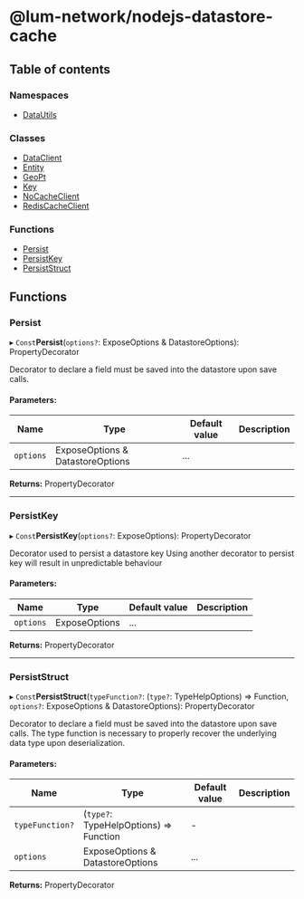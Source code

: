 # @lum-network/nodejs-datastore-cache

## Table of contents

### Namespaces

- [DataUtils](modules/datautils.md)

### Classes

- [DataClient](classes/dataclient.md)
- [Entity](classes/entity.md)
- [GeoPt](classes/geopt.md)
- [Key](classes/key.md)
- [NoCacheClient](classes/nocacheclient.md)
- [RedisCacheClient](classes/rediscacheclient.md)

### Functions

- [Persist](README.md#persist)
- [PersistKey](README.md#persistkey)
- [PersistStruct](README.md#persiststruct)

## Functions

### Persist

▸ `Const`**Persist**(`options?`: ExposeOptions & DatastoreOptions): PropertyDecorator

Decorator to declare a field must be saved into the datastore upon save calls.

#### Parameters:

Name | Type | Default value | Description |
------ | ------ | ------ | ------ |
`options` | ExposeOptions & DatastoreOptions | ... |     |

**Returns:** PropertyDecorator

___

### PersistKey

▸ `Const`**PersistKey**(`options?`: ExposeOptions): PropertyDecorator

Decorator used to persist a datastore key
Using another decorator to persist key will result in unpredictable behaviour

#### Parameters:

Name | Type | Default value | Description |
------ | ------ | ------ | ------ |
`options` | ExposeOptions | ... |     |

**Returns:** PropertyDecorator

___

### PersistStruct

▸ `Const`**PersistStruct**(`typeFunction?`: (`type?`: TypeHelpOptions) => Function, `options?`: ExposeOptions & DatastoreOptions): PropertyDecorator

Decorator to declare a field must be saved into the datastore upon save calls.
The type function is necessary to properly recover the underlying data type upon deserialization.

#### Parameters:

Name | Type | Default value | Description |
------ | ------ | ------ | ------ |
`typeFunction?` | (`type?`: TypeHelpOptions) => Function | - |  |
`options` | ExposeOptions & DatastoreOptions | ... |     |

**Returns:** PropertyDecorator
